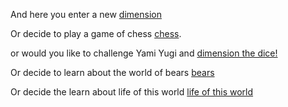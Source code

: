 And here you enter a new [dimension](https://www.youtube.com/watch?v=sea8yNCDqWo.)

Or decide to play a game of chess [chess](../chess/chess.md).

or would you like to challenge Yami Yugi and [dimension the dice!](../Yu-Gi-Oh/yami%20yugi.md)

Or decide to learn about the world of bears [bears](../bear-story/bear-story.md)

Or decide the learn about life of this world [life of this world](../00-Life-of-this-world/Life%20of%20this%20world.md)